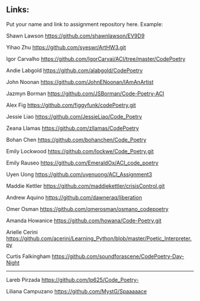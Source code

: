 ## Links:

Put your name and link to assignment repository here. Example:

Shawn Lawson    https://github.com/shawnlawson/EV9D9

Yihao Zhu       https://github.com/syeswr/ArtHW3.git

Igor Carvalho   https://github.com/IgorCarvai/ACI/tree/master/CodePoetry

Andie Labgold   https://github.com/alabgold/CodePoetry

John Noonan   https://github.com/JohnENoonan/IAmAnArtist

Jazmyn Borman	https://github.com/JSBorman/Code-Poetry-ACI

Alex Fig https://github.com/figgyfunk/codePoetry.git

Jessie Liao     https://github.com/JessieLiao/Code_Poetry

Zeana Llamas https://github.com/zllamas/CodePoetry

Bohan Chen https://github.com/bohanchen/Code_Poetry

Emily Lockwood https://github.com/lockwe/Code_Poetry.git

Emily Rauseo https://github.com/EmeraldOx/ACI_code_poetry

Uyen Uong		https://github.com/uyenuong/ACI_Assignment3

Maddie Kettler  https://github.com/maddiekettler/crisisControl.git

Andrew Aquino   https://github.com/dawneraq/liberation

Omer Osman https://github.com/omerosman/osmano_codepoetry

Amanda Howanice https://github.com/howana/Code-Poetry.git

Arielle Cerini https://github.com/acerini/Learning_Python/blob/master/Poetic_Interpreter.py

Curtis Falkingham https://github.com/soundforascene/CodePoetry-Day-Night

----
Lareb Pirzada https://github.com/lp625/Code_Poetry-

Liliana Campuzano   https://github.com/MystG/Spaaaaace

